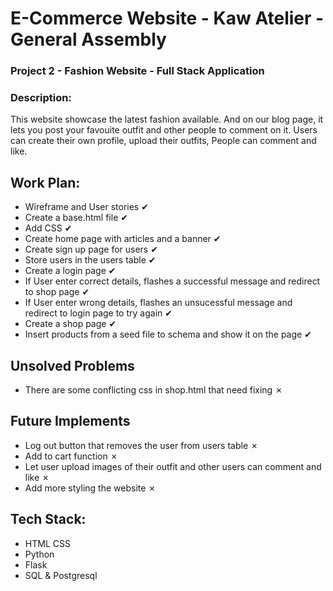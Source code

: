 # E-Commerce Website - Kaw Atelier - General Assembly 
### Project 2 - Fashion Website - Full Stack Application 
### Description: 

This website showcase the latest fashion available. And on our blog page, it lets you post your favouite outfit and other people to comment on it. 
Users can create their own profile, upload their outfits, People can comment and like. 

## Work Plan: 

- Wireframe and User stories ✔
- Create a base.html file ✔
- Add CSS ✔
- Create home page with articles and a banner ✔
- Create sign up page for users ✔
- Store users in the users table ✔
- Create a login page ✔
- If User enter correct details, flashes a successful message and redirect to shop page ✔
- If User enter wrong details, flashes an unsucessful message and redirect to login page to try again ✔
- Create a shop page ✔
- Insert products from a seed file to schema and show it on the page ✔

## Unsolved Problems 

- There are some conflicting css in shop.html that need fixing ✗


## Future Implements

- Log out button that removes the user from users table ✗
- Add to cart function ✗
- Let user upload images of their outfit and other users can comment and like ✗
- Add more styling the website ✗

## Tech Stack: 
- HTML CSS 
- Python 
- Flask 
- SQL & Postgresql 

 


